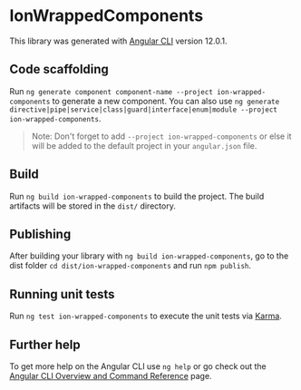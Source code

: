 # IonWrappedComponents

This library was generated with [Angular CLI](https://github.com/angular/angular-cli) version 12.0.1.

## Code scaffolding

Run `ng generate component component-name --project ion-wrapped-components` to generate a new component. You can also use `ng generate directive|pipe|service|class|guard|interface|enum|module --project ion-wrapped-components`.
> Note: Don't forget to add `--project ion-wrapped-components` or else it will be added to the default project in your `angular.json` file. 

## Build

Run `ng build ion-wrapped-components` to build the project. The build artifacts will be stored in the `dist/` directory.

## Publishing

After building your library with `ng build ion-wrapped-components`, go to the dist folder `cd dist/ion-wrapped-components` and run `npm publish`.

## Running unit tests

Run `ng test ion-wrapped-components` to execute the unit tests via [Karma](https://karma-runner.github.io).

## Further help

To get more help on the Angular CLI use `ng help` or go check out the [Angular CLI Overview and Command Reference](https://angular.io/cli) page.
